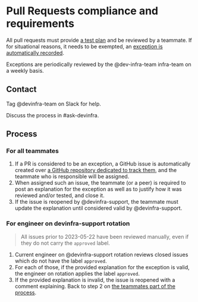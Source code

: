 # Pull Requests compliance and requirements

All pull requests must provide [a test plan](https://docs.sourcegraph.com/dev/background-information/testing_principles#test-plans) and be reviewed by a teammate. If for situational reasons, it needs to be exempted, an [exception is automatically recorded](https://docs.sourcegraph.com/dev/background-information/testing_principles#exceptions).

Exceptions are periodically reviewed by the @dev-infra-team infra-team on a weekly basis.

## Contact

Tag @devinfra-team on Slack for help.

Discuss the process in #ask-devinfra.

## Process

### For all teammates

1. If a PR is considered to be an exception, a GitHub issue is automatically created over [a GitHub repository dedicated to track them](https://github.com/sourcegraph/sec-pr-audit-trail/issues), and the teammate who is responsible will be assigned.
1. When assigned such an issue, the teammate (or a peer) is required to post an explanation for the exception as well as to justify how it was reviewed and/or tested, and close it.
1. If the issue is reopened by @devinfra-support, the teammate must update the explanation until considered valid by @devinfra-support.

### For engineer on devinfra-support rotation

> All issues prior to 2023-05-22 have been reviewed manually, even if they do not carry the `approved` label.

1. Current engineer on @devinfra-support rotation reviews closed issues which do not have the label `approved`.
1. For each of those, if the provided explanation for the exception is valid, the engineer on rotation applies the label `approved`.
1. If the provided explanation is invalid, the issue is reopened with a comment explaining. Back to step 2 on [the teammates part of the process](#for-all-teammates).
